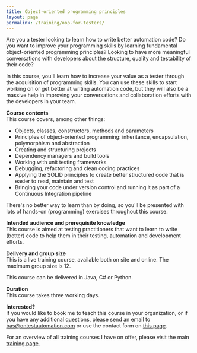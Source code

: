 ```yaml
---
title: Object-oriented programming principles
layout: page
permalink: /training/oop-for-testers/
---
```

Are you a tester looking to learn how to write better automation code? Do you want to improve your programming skills by learning fundamental object-oriented programming principles? Looking to have more meaningful conversations with developers about the structure, quality and testability of their code?

In this course, you'll learn how to increase your value as a tester through the acquisition of programming skills. You can use these skills to start working on or get better at writing automation code, but they will also be a massive help in improving your conversations and collaboration efforts with the developers in your team.  

**Course contents**  
This course covers, among other things:

  * Objects, classes, constructors, methods and parameters
  * Principles of object-oriented programming: inheritance, encapsulation, polymorphism and abstraction
  * Creating and structuring projects
  * Dependency managers and build tools
  * Working with unit testing frameworks
  * Debugging, refactoring and clean coding practices
  * Applying the SOLID principles to create better structured code that is easier to read, maintain and test
  * Bringing your code under version control and running it as part of a Continuous Integration pipeline

There's no better way to learn than by doing, so you'll be presented with lots of hands-on (programming) exercises throughout this course.

**Intended audience and prerequisite knowledge**  
This course is aimed at testing practitioners that want to learn to write (better) code to help them in their testing, automation and development efforts.

**Delivery and group size**  
This is a live training course, available both on site and online. The maximum group size is 12.

This course can be delivered in Java, C# or Python.

**Duration**  
This course takes three working days.

**Interested?**  
If you would like to book me to teach this course in your organization, or if you have any additional questions, please send an email to bas@ontestautomation.com or use the contact form on [this page](/contact/).

For an overview of all training courses I have on offer, please visit the main [training page](/training/).